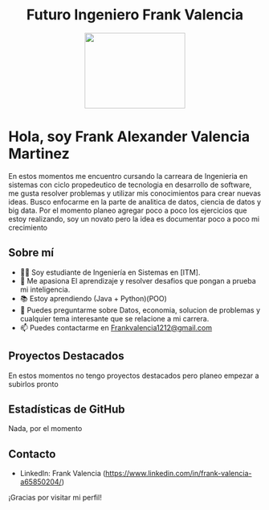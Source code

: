 
<div align="center">
  <h1>Futuro Ingeniero Frank Valencia</h1>
  <img src="https://media.giphy.com/media/qgQUggAC3Pfv687qPC/giphy.gif" width="200" height="150" />
</div>




# Hola, soy Frank Alexander Valencia Martinez

En estos momentos me encuentro cursando la carreara de Ingenieria en sistemas con ciclo propedeutico de tecnologia en desarrollo de software, 
me gusta resolver problemas y utilizar mis conocimientos para crear nuevas ideas. Busco enfocarme en la parte de analitica de datos,
ciencia de datos y big data. Por el momento planeo agregar poco a poco los ejercicios que estoy realizando, soy un novato pero la idea es 
documentar poco a poco mi crecimiento

## Sobre mí

- 👨‍💻 Soy estudiante de Ingeniería en Sistemas en [ITM].
- 🌱 Me apasiona El aprendizaje y resolver desafios que pongan a prueba mi inteligencia.
- 📚 Estoy aprendiendo (Java + Python)(POO)
- 💬 Puedes preguntarme sobre Datos, economia, solucion de problemas y cualquier tema interesante que se relacione a mi carrera.
- 📫 Puedes contactarme en Frankvalencia1212@gmail.com

## Proyectos Destacados

En estos momentos no tengo proyectos destacados pero planeo empezar a subirlos pronto

## Estadísticas de GitHub

Nada, por el momento

## Contacto

- LinkedIn: Frank Valencia (https://www.linkedin.com/in/frank-valencia-a65850204/)

¡Gracias por visitar mi perfil!
